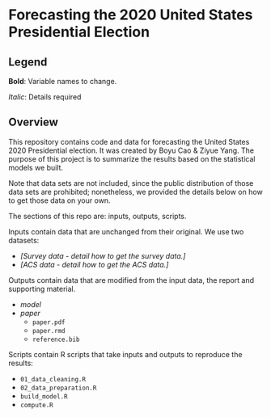 # Forecasting the 2020 United States Presidential Election

## Legend

**Bold**: Variable names to change.

*Italic*: Details required

## Overview

This repository contains code and data for forecasting the United States 2020 Presidential election. It was created by Boyu Cao & Ziyue Yang. The purpose of this project is to summarize the results based on the statistical models we built.

Note that data sets are not included, since the public distribution of those data sets are prohibited; nonetheless, we provided the details below on how to get those data on your own.

The sections of this repo are: inputs, outputs, scripts.

Inputs contain data that are unchanged from their original. We use two datasets: 

- *[Survey data - detail how to get the survey data.]*
- *[ACS data - detail how to get the ACS data.]*

Outputs contain data that are modified from the input data, the report and supporting material.

- *model*
- *paper*
  - `paper.pdf`
  - `paper.rmd`
  - `reference.bib`

Scripts contain R scripts that take inputs and outputs to reproduce the results:

- `01_data_cleaning.R`
- `02_data_preparation.R`
- `build_model.R`
- `compute.R`